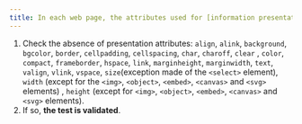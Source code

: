 ```yaml
---
title: In each web page, the attributes used for [information presentation](#information-presentation) must not be present in the generated source code of the pages. Has this rule been followed?
---
```


1. Check the absence of presentation attributes: `align`, `alink`, `background`, `bgcolor`, `border`, `cellpadding`, `cellspacing`, `char`, `charoff`, `clear` , `color`, `compact`, `frameborder`, `hspace`, `link`, `marginheight`, `marginwidth`, `text`, `valign`, `vlink`, `vspace`, `size`(exception made of the `<select>` element), `width` (except for the `<img>`, `<object>`, `<embed>`, `<canvas>` and `<svg>` elements) , `height` (except for `<img>`, `<object>`, `<embed>`, `<canvas>` and `<svg>` elements).
2. If so, **the test is validated**.
